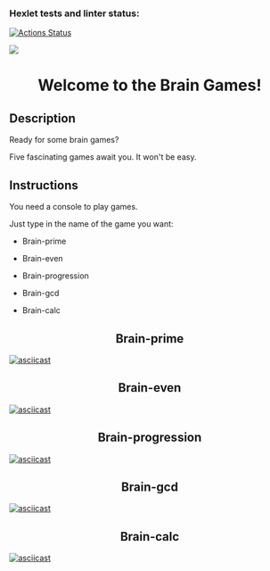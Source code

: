 ### Hexlet tests and linter status:
[![Actions Status](https://github.com/ivanbogdv/frontend-project-44/workflows/hexlet-check/badge.svg)](https://github.com/ivanbogdv/frontend-project-44/actions)

<a href="https://codeclimate.com/github/ivanbogdv/frontend-project-44/maintainability"><img src="https://api.codeclimate.com/v1/badges/03eeaced7a70793572b4/maintainability" /></a>

<h1 align ="center">Welcome to the Brain Games!</h1>

<h2>Description</h2>
<p>Ready for some brain games?</p>
<p>Five fascinating games await you. It won't be easy.</p>

<h2>Instructions</h2>
<p>You need a console to play games.</p>
<p>Just type in the name of the game you want:</p>
<ul>
  <li>
  <p>Brain-prime</p>
  </li>
  <li>
  <p>Brain-even</p>
  </li>
    <li>
  <p>Brain-progression</p>
  </li>
    <li>
  <p>Brain-gcd</p>
  </li>
    <li>
  <p>Brain-calc</p>
  </li>
</ul>

<h2 align = "center">Brain-prime</h2>

[![asciicast](https://asciinema.org/a/7RZ8HBkijh2EpLM3LU3QFex6F.svg)](https://asciinema.org/a/7RZ8HBkijh2EpLM3LU3QFex6F)

<h2 align = "center">Brain-even</h2>

[![asciicast](https://asciinema.org/a/c2oGCrKgIYIEiwh5mRoxB3EfL.svg)](https://asciinema.org/a/c2oGCrKgIYIEiwh5mRoxB3EfL)

<h2 align = "center">Brain-progression</h2>

[![asciicast](https://asciinema.org/a/OweRzKP8mlvvqdPnn66n9lVjJ.svg)](https://asciinema.org/a/OweRzKP8mlvvqdPnn66n9lVjJ)

<h2 align = "center">Brain-gcd</h2>

[![asciicast](https://asciinema.org/a/qY5gyLl46qiJJjhz2nG6KWI7A.svg)](https://asciinema.org/a/qY5gyLl46qiJJjhz2nG6KWI7A)

<h2 align = "center">Brain-calc</h2>

[![asciicast](https://asciinema.org/a/J6M5odzwkinZF3DQCqrnp5qEf.svg)](https://asciinema.org/a/J6M5odzwkinZF3DQCqrnp5qEf)